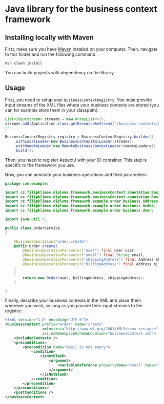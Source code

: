 # Java library for the business context framework

## Installing locally with Maven

First, make sure you have [Maven](https://maven.apache.org/) instaled on your computer.
Then, navigate to this folder and run the following command.

```bash
mvn clean install
```

You can build projects with dependency on the library.

## Usage

First, you need to setup your `BusinessContextRegistry`.
You must provide input streams of the XML files where your business contexts are stored (you can for example store them in your classpath):

```java
List<InputStream> streams = new ArrayList<>();
streams.add(Application.class.getResourceAsStream("/business-contexts/create.xml"));
// ...

BusinessContextRegistry registry = BusinessContextRegistry.builder()
    .withLocalLoader(new BusinessContextXmlLoader(streams))
    .withRemoteLoader(new RemoteBusinessContextLoader(remoteLoaders))
    .build();
```

Then, you need to register AspectJ with your DI container. This step is specific to the framework you use.

Now, you can annotate your business operations and their parameters:

```java
package com.example;

import cz.filipklimes.diploma.framework.businessContext.annotation.BusinessOperation;
import cz.filipklimes.diploma.framework.businessContext.annotation.BusinessOperationParameter;
import cz.filipklimes.diploma.framework.example.order.business.Address;
import cz.filipklimes.diploma.framework.example.order.business.Order;
import cz.filipklimes.diploma.framework.example.order.business.User;

import java.util.*;

public class OrderService
{

    @BusinessOperation("order.create")
    public Order create(
        @BusinessOperationParameter("user") final User user,
        @BusinessOperationParameter("email") final String email,
        @BusinessOperationParameter("shippingAddress") final Address shippingAddress,
        @BusinessOperationParameter("billingAddress") final Address billingAddress
    )
    {
        return new Order(user, billingAddress, shippingAddress);
    }

}

```

Finally, describe your business contexts in the XML and place them wherever you wish, as long as you provide their input streams to the registry:

```xml
<?xml version="1.0" encoding="UTF-8"?>
<businessContext prefix="order" name="create"
                 xmlns:xsi="http://www.w3.org/2001/XMLSchema-instance"
                 xsi:noNamespaceSchemaLocation="businessContext.xsd">
    <includedContexts />
    <preconditions>
        <precondition name="Email is not empty">
            <condition>
                <isNotBlank>
                    <argument>
                        <variableReference propertyName="email" type="string" />
                    </argument>
                </isNotBlank>
            </condition>
        </precondition>
    </preconditions>
    <postConditions />
</businessContext>
```
